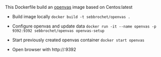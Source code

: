 This Dockerfile build an [openvas](http://www.openvas.org/) image based on Centos:latest

* Build image locally
```docker build -t sebbrochet/openvas .```

* Configure openvas and update data
```docker run -it --name openvas -p 9392:9392 sebbrochet/openvas openvas-setup```

* Start previously created openvas container
```docker start openvas```

* Open browser with http://<hostIP>:9392
